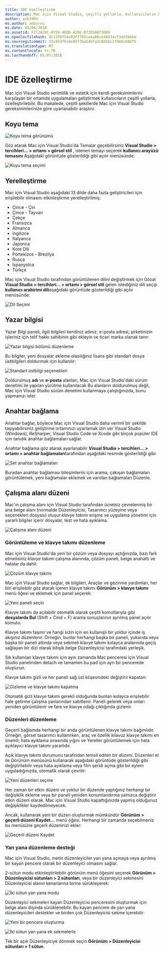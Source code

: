 ```yaml
---
title: IDE özelleştirme
description: Mac için Visual Studio, çeşitli yollarla, kullanıcıların kendi verimliliği ve estetik gereksinimlerini karşılayan bir ortamda uygulamaları geliştirmek özelleştirilebilir. Mac gereksinimlerinize göre uyarlanabilir için bu konuda çeşitli şekillerde Visual Studio araştırır.
author: asb3993
ms.author: amburns
ms.date: 05/06/2018
ms.assetid: F7C2A28C-0759-4E0D-A28E-B72D5AB73DB6
ms.openlocfilehash: 9c1376f54c03f7705caea86ce4843acf3ad1666e
ms.sourcegitcommit: 33c954fbc8e05f7ba54bfa2c0d1bc1f9bbc68876
ms.translationtype: MT
ms.contentlocale: tr-TR
ms.lasthandoff: 05/07/2018
---
```

# <a name="customizing-the-ide"></a>IDE özelleştirme

Mac için Visual Studio verimlilik ve estetik için kendi gereksinimlerini karşılayan bir ortamda uygulamaları geliştirmek kullanıcıların çeşitli yollarla, özelleştirilebilir. Bu makalede, çeşitli şekillerde Mac için Visual Studio gereksinimlerinize göre uyarlanabilir araştırır.

## <a name="dark-theme"></a>Koyu tema

![Koyu tema görünümü](media/customizing-the-ide-image7a.png)

Göz atarak Mac için Visual Studio'da Temalar geçebilirsiniz **Visual Studio > tercihleri... > ortamı > görsel stil** , istenen temayı seçerek **kullanıcı arayüzü temasını** Aşağıdaki görüntüde gösterildiği gibi açılır menüsünde:

 ![Koyu tema seçimi](media/customizing-the-ide-image7b.png)

## <a name="localization"></a>Yerelleştirme

Mac için Visual Studio aşağıdaki 13 dilde daha fazla geliştiricileri için erişilebilir olmasını etkinleştirme yerelleştirilmiş:

* Çince - Çin
* Çince - Tayvan
* Çekçe
* Fransızca
* Almanca
* İngilizce
* İtalyanca
* Japonca
* Kore Dili
* Portekizce - Brezilya
* Rusça
* İspanyolca
* Türkçe

Mac için Visual Studio tarafından görüntülenen dilini değiştirmek için Gözat **Visual Studio > tercihleri... > ortamı > görsel stil** gelen istediğiniz dili seçip **kullanıcı arabirimi dili**aşağıdaki görüntüde gösterildiği gibi açılır menüsünde:


![Dil Seçimi](media/customizing-the-ide-image11a.png)

## <a name="author-information"></a>Yazar bilgisi

Yazar Bilgi paneli, ilgili bilgileri kendiniz adınız, e-posta adresi, şirketinizin işleriniz için telif hakkı sahibinin gibi ekleyin ve ticari marka olanak tanır:

 ![Yazar bilgisi bölümü düzenleme](media/customizing-the-ide-image9a.png)

Bu bilgiler, yeni dosyalar ekleme olasılığınız lisans gibi standart dosya üstbilgileri doldurmak için kullanılır:

 ![Standart üstbilgi seçenekleri](media/customizing-the-ide-image8a.png)


Doldurulmuş **adı** ve **e-posta** alanları, Mac için Visual Studio'daki sürüm denetimi ile yapılan yürütme kullanılacak Bu alanların doldurulmuş değil, Mac için Visual Studio sürüm denetimi kullanmaya çalıştığınızda, bunu yapmanızı ister.

## <a name="key-bindings"></a>Anahtar bağlama

Anahtar bağlar, böylece Mac için Visual Studio daha verimli bir şekilde taşıyabilirsiniz geliştirme ortamınızı uyarlamak izin ver Visual Studio (Windows), ReSharper, Visual Studio Code ve Xcode gibi birçok popüler IDE için tanıdık anahtar bağlamaları sağlar.

Anahtar bağlama göz atarak ayarlanabilir **Visual Studio > tercihleri... > ortamı > anahtar bağlamaları**tarafından aşağıdaki resimde gösterildiği gibi:

 ![Set anahtar bağlamaları](media/customizing-the-ide-image10a.png)

Buradan anahtar bağlaması bileşimlerini için arama, çakışan bağlamaları görüntülemek, yeni bağlamalar eklemek ve varolan bağlamaları Düzenle.

## <a name="workspace-layout"></a>Çalışma alanı düzeni

Mac'ın çalışma alanı için Visual Studio tarafından ücretsiz çevrelenmiş bir ana belge alanı (normalde Düzenleyicisi, Tasarımcı yüzeyine veya seçenekleri dosyası) oluşur *klavye takımı* erişme ve uygulama yönetimi için yararlı bilgiler içerir dosyalar, test ve hata ayıklama.

 ![Çalışma alanı düzeni](media/customizing-the-ide-image1a.png)

### <a name="viewing-and-arranging-pads"></a>Görüntüleme ve klavye takımı düzenleme

Mac için Visual Studio'da yeni bir çözüm veya dosyayı açtığınızda, bazı fark etmelisiniz *klavye takımı* çalışma alanında, çözüm paneli, belge anahattı ve hatalar da dahil:

![Çözüm klavye takımı](media/customizing-the-ide-image2a.png)

Mac için Visual Studio sağlar, ek bilgileri, Araçlar ve gezinme yardımları, her biri erişilebilir göz atarak içeren klavye takımı **Görünüm > klavye takımı** menü öğesi ve eklemek için panel seçerek:

 ![Yeni paneli seçin](media/customizing-the-ide-image3a.png)

Klavye takımı da açılabilir otomatik olarak çeşitli komutlarıyla gibi **dosyalarda Bul** (Shift + Cmd + F) arama sonuçlarının ayrılmış panel açılır komutu.

Klavye takımı taşınır ve hangi sizin için en kullanışlı bir yoldur içinde iş akışınız düzenlenir. Örneğin, bunlar herhangi başka bir paneli, yukarıda veya başka bir paneli altında veya sekmeli klavye takımı kolayca aralarında geçiş sağlayan bir dizi olarak bitişik belge Düzenleyicisi tarafındaki yerleşik.

Sık kullanılan klavye takımı için aynı zamanda Mac penceresi için Visual Studio panelinden detach ve tamamen bu pad için ayrı bir pencerede oluşturun.

Klavye takımı gizli ve her paneli sağ üst köşesindeki değiştirir kapatan:

![Gizleme ve klavye takımı kapatma](media/customizing-the-ide-image5a.png)

Otomatik gizli klavye takımı gerekli olduğunda bunları kolayca erişilebilir hale getirme çalışma yanlarından sabitlenir. Paneli gelerek veya onları yeniden görüntülenir ve fare ve klavye odağı çıktığında gizlenir.


### <a name="organizing-layouts"></a>Düzenleri düzenleme

Geçerli bağlamda herhangi bir anda görüntülenen klavye takımı bağımlıdır. Örneğin, görsel tasarımcı kullanırken, araç ve özellik kılavuz klavye takımı en önemli; hata ayıklama sırasında yığını ve Yereller görüntülemek için hata ayıklayıcı klavye takımı yararlıdır.

Açık klavye takımı durumunu tarafından temsil edilen bir *düzeni*. Düzenleri el ile Görünüm menüsünü kullanarak aşağıdaki görüntüde gösterildiği gibi değiştirilebilir veya hata ayıklama veya film şeridi açma gibi bir eylem uyguladığınızda, otomatik olarak çevrilir:

![Yeni düzenleri seçme](media/customizing-the-ide-image6b.png)

Her zaman bir etkin düzeni ve yoktur bir düzende yaptığınız herhangi bir değişiklik ekleme veya bir paneli yeniden konumlandırma yalnızca değiştirir etkin düzeni olarak. Mac için Visual Studio kapattığınızda yapmış olduğunuz değişiklikler kaydedilmeyecek.


Ancak, kullanarak yeni bir düzen oluşturmak mümkündür **Görünüm > geçerli düzeni Kaydet...**  menü öğesi. Herhangi bir zamanda seçebilmeniz bu menüsüne geçerli düzeninizi ekler:

![Geçerli düzeni Kaydet](media/customizing-the-ide-image6a.png)

### <a name="side-by-side-editing-support"></a>Yan yana düzenleme desteği

Mac için Visual Studio, metin düzenleyiciler yan yana açmaya veya ayrılmış bir kayan pencere olarak bir düzenleyici olmasını sağlar.

2-sütun modu etkinleştirilebilir görünüm menü öğesini seçerek **Görünüm > Düzenleyicisi sütunları > 2 sütunları**, veya bir düzenleyici sekmesini Düzenleyicisi alanın kenarlarına birine sürükleyerek:

 ![İki sütun yan yana modu](media/customizing-the-ide-sbs.png)

Düzenleyici sekmeleri kayan Düzenleyicisi penceresini oluşturmak için belge alanı dışında sürüklenebilir. Bu kayan pencere de yan yana düzenleyicileri destekler ve birden çok Düzenleyicisi sekme içerebilir:

 ![Yeni bir pencere oluşturma](media/customizing-the-ide-sbs1.png)

 ![İki sütun yan yana ek sekmelerle](media/customizing-the-ide-sbs2.png)

Tek bir açık Düzenleyiciye dönmek seçin **Görünüm > Düzenleyicisi sütunları > 1 sütun**.
